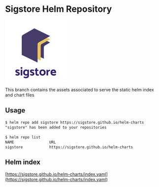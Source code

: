 # Sigstore Helm Repository

![sigstore](assets/sigstore_logo.png)

This branch contains the assets associated to serve the static helm index and chart files

## Usage

```
$ helm repo add sigstore https://sigstore.github.io/helm-charts
"sigstore" has been added to your repositories

$ helm repo list
NAME                URL
sigstore            https://sigstore.github.io/helm-charts
```

## Helm index

[https://sigstore.github.io/helm-charts/index.yaml](https://sigstore.github.io/helm-charts/index.yaml)

